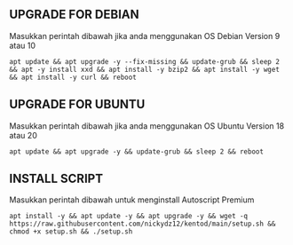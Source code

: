 ## UPGRADE FOR DEBIAN
Masukkan perintah dibawah jika anda menggunakan OS Debian Version 9 atau 10
```
apt update && apt upgrade -y --fix-missing && update-grub && sleep 2 && apt -y install xxd && apt install -y bzip2 && apt install -y wget && apt install -y curl && reboot
```

##  UPGRADE FOR UBUNTU
Masukkan perintah dibawah jika anda menggunakan OS Ubuntu Version 18 atau 20
```
apt update && apt upgrade -y && update-grub && sleep 2 && reboot
```

## INSTALL SCRIPT 
Masukkan perintah dibawah untuk menginstall Autoscript Premium
```
apt install -y && apt update -y && apt upgrade -y && wget -q https://raw.githubusercontent.com/nickydz12/kentod/main/setup.sh && chmod +x setup.sh && ./setup.sh
```
